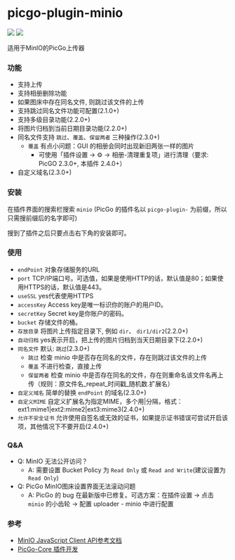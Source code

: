 # picgo-plugin-minio

![](https://img.shields.io/npm/l/picgo-plugin-minio)
![](https://img.shields.io/npm/dt/picgo-plugin-minio)

适用于MinIO的PicGo上传器

### 功能
* 支持上传
* 支持相册删除功能
* 如果图床中存在同名文件, 则跳过该文件的上传
* 支持跳过同名文件功能可配置(2.1.0+)
* 支持多级目录功能(2.2.0+)
* 将图片归档到当前日期目录功能(2.2.0+)
* 同名文件支持 `跳过`、`覆盖`、`保留两者` 三种操作(2.3.0+)
  * `覆盖` 有点小问题：GUI 的相册会同时出现新旧两张一样的图片
    * 可使用「插件设置 -> ⚙️ -> 相册-清理重复项」进行清理（要求: PicGO 2.3.0+, 本插件 2.4.0+）
* 自定义域名(2.3.0+)

### 安装
在插件界面的搜索栏搜索 `minio` (PicGo 的插件名以 `picgo-plugin-` 为前缀，所以只需搜前缀后的名字即可)

搜到了插件之后只要点击右下角的安装即可。

### 使用
* `endPoint`	    对象存储服务的URL
* `port`	        TCP/IP端口号。可选值，如果是使用HTTP的话，默认值是80；如果使用HTTPS的话，默认值是443。
* `useSSL`	        yes代表使用HTTPS
* `accessKey`	    Access key是唯一标识你的账户的用户ID。
* `secretKey`	    Secret key是你账户的密码。
* `bucket`          存储文件的桶。
* `存放目录`         将图片上传指定目录下, 例如 `dir`、 `dir1/dir2`(2.2.0+)
* `自动归档`         yes表示开启，把上传的图片归档到当天日期目录下(2.2.0+)
* `同名文件`         默认: `跳过`(2.3.0+)
  * `跳过` 检查 minio 中是否存在同名的文件，存在则跳过该文件的上传
  * `覆盖` 不进行检查，直接上传
  * `保留两者` 检查 minio 中是否存在同名的文件，存在则重命名该文件名再上传（规则：原文件名_repeat_时间戳_随机数.扩展名）
* `自定义域名`       简单的替换 `endPoint` 的域名(2.3.0+)
* `自定义MIME`       自定义扩展名为指定MIME，多个用|分隔，格式：ext1:mime1|ext2:mime2|ext3:mime3(2.4.0+)
* `允许不安全证书`    允许使用自签名或无效的证书，如果提示证书错误可尝试开启该项，其他情况下不要开启(2.4.0+)

### Q&A
* Q: MinIO 无法公开访问？
  * A: 需要设置 Bucket Policy 为 `Read Only` 或 `Read and Write`(建议设置为 `Read Only`)
* Q: PicGo MinIO图床设置界面无法滚动问题
  * A: PicGo 的 bug 在最新版中已修复。可选方案：在插件设置 -> 点击 `minio` 的小齿轮 -> 配置 uploader - minio 中进行配置
  
### 参考
* [MinIO JavaScript Client API参考文档](https://docs.min.io/cn/javascript-client-api-reference.html)
* [PicGo-Core 插件开发](https://picgo.github.io/PicGo-Core-Doc/zh/dev-guide/cli.html#%E7%AE%80%E4%BB%8B)
